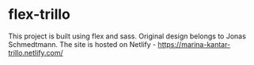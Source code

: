 # flex-trillo
This project is built using flex and sass. Original design belongs to Jonas Schmedtmann.
The site is hosted on Netlify - https://marina-kantar-trillo.netlify.com/
